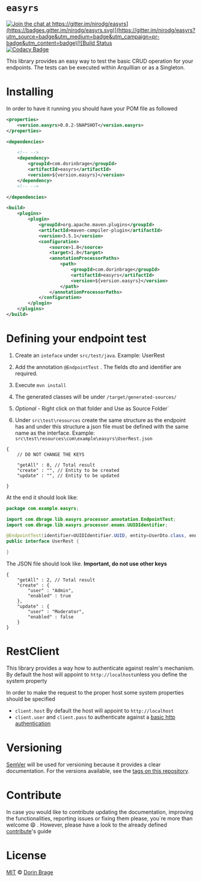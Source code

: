 # `easyrs`

[![Join the chat at https://gitter.im/nirodg/easyrs](https://badges.gitter.im/nirodg/easyrs.svg)](https://gitter.im/nirodg/easyrs?utm_source=badge&utm_medium=badge&utm_campaign=pr-badge&utm_content=badge)[![Build Status](https://travis-ci.org/nirodg/easyrs.svg?branch=master)](https://travis-ci.org/nirodg/easyrs)[![Codacy Badge](https://api.codacy.com/project/badge/Grade/ab49fb3cf47744d28b95154f8cf18e14)](https://www.codacy.com/app/nirodg/easyrs?utm_source=github.com&amp;utm_medium=referral&amp;utm_content=nirodg/easyrs&amp;utm_campaign=Badge_Grade)

This library provides an easy way to test the basic CRUD operation for your endpoints. The tests can be executed within Arquillian or as a Singleton.

# Installing

In order to have it running you should have your POM file as followed

```xml
<properties>
    <version.easyrs>0.0.2-SNAPSHOT</version.easyrs>
</properties>

<dependencies>

    <!-- -->
    <dependency>
        <groupId>com.dorinbrage</groupId>
        <artifactId>easyrs</artifactId>
        <version>${version.easyrs}</version>
    </dependency>
    <!-- -->

</dependencies>

<build>
    <plugins>
        <plugin>
            <groupId>org.apache.maven.plugins</groupId>
            <artifactId>maven-compiler-plugin</artifactId>
            <version>3.5.1</version>
            <configuration>
                <source>1.8</source>
                <target>1.8</target>
                <annotationProcessorPaths>
                    <path>
                        <groupId>com.dorinbrage</groupId>
                        <artifactId>easyrs</artifactId>
                        <version>${version.easyrs}</version>
                    </path>
                </annotationProcessorPaths>
            </configuration>
        </plugin>
    </plugins>
</build>
```

# Defining your endpoint test

1. Create an `inteface` under `src/test/java`. Example: UserRest

2. Add the annotation `@EndpointTest` . The fields dto and identifier are required.

3. Execute `mvn install`

4. The generated classes will be under `/target/generated-sources/`

5. _Optional_ - Right click on that folder and Use as Source Folder\`

6. Under `src\test\resources`  create the same structure as the endpoint has and under this structure a json file must be defined with the same name as the interface. Example: `src\test\resources\com\example\easyrs\UserRest.json`

```
{   
    // DO NOT CHANGE THE KEYS
    
    "getAll" : 0, // Total result
    "create" : "", // Entity to be created
    "update" : "", // Entity to be updated
    
}
```

At the end it should look like:

```java
package com.example.easyrs;

import com.dbrage.lib.easyrs.processor.annotation.EndpointTest;
import com.dbrage.lib.easyrs.processor.enums.UUIDIdentifier;

@EndpointTest(identifier=UUIDIdentifier.UUID, entity=UserDto.class, endpoint=UserEndpoint.class)
public interface UserRest {

}
```

The JSON file should look like. **Important, do not use other keys**

```
{
    "getAll" : 2, // Total result
    "create" : {
        "user" : "Admin",
        "enabled" : true
    },
    "update" : {
        "user" : "Moderator",
        "enabled" : false
    }
}
```

# RestClient

This library provides a way how to authenticate against realm's mechanism. By default the host will appoint to `http://localhost`unless you define the system property

In order to make the request to the proper host some system properties should be specified

* `client.host` By default the host will appoint to `http://localhost`
* `client.user` and `client.pass` to authenticate against a [basic http authentication](https://tools.ietf.org/html/rfc2617#page-3) 

# Versioning

[SemVer](http://semver.org/) will be used for versioning because it provides a clear documentation. For the versions available, see the [tags on this repository](https://github.com/nirodg/easyrs/releases).

# Contribute

In case you would like to contribute updating the documentation, improving the functionalities, reporting issues or fixing them please, you\`re more than welcome 😄 . However, please have a look to the already defined [contribute](/docs/CONTRIBUTING.md)'s guide

# License

[MIT](http://showalicense.com/?year=2017&fullname=Dorin%20Gheorghe%20Brage#license-mit) © [Dorin Brage](https://github.com/nirodg/)


